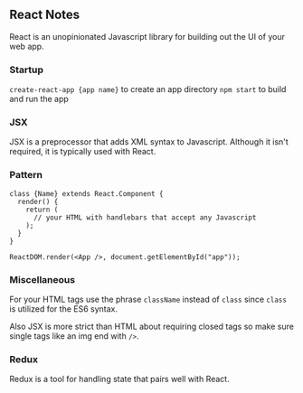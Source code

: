 ## React Notes

React is an unopinionated Javascript library for building out the UI of your web app.

### Startup

`create-react-app {app name}` to create an app directory
`npm start` to build and run the app

### JSX

JSX is a preprocessor that adds XML syntax to Javascript. Although it isn't required, it is typically used with React.

### Pattern

```
class {Name} extends React.Component {
  render() {
    return (
      // your HTML with handlebars that accept any Javascript
    );
  }
}

ReactDOM.render(<App />, document.getElementById("app"));

```

### Miscellaneous

For your HTML tags use the phrase `className` instead of `class` since `class` is utilized for the ES6 syntax.

Also JSX is more strict than HTML about requiring closed tags so make sure single tags like an img end with `/>`.

### Redux

Redux is a tool for handling state that pairs well with React.
